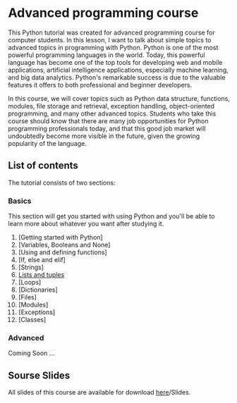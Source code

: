 # Advanced programming course

This Python tutorial was created for advanced programming course for computer students. In this lesson, I want to talk about simple topics to advanced topics in programming with Python. Python is one of the most powerful programming languages in the world. Today, this powerful language has become one of the top tools for developing web and mobile applications, artificial intelligence applications, especially machine learning, and big data analytics. Python's remarkable success is due to the valuable features it offers to both professional and beginner developers.

In this course, we will cover topics such as Python data structure, functions, modules, file storage and retrieval, exception handling, object-oriented programming, and many other advanced topics. Students who take this course should know that there are many job opportunities for Python programming professionals today, and that this good job market will undoubtedly become more visible in the future, given the growing popularity of the language.

## List of contents

The tutorial consists of two sections:

### Basics

This section will get you started with using Python and you'll be able
to learn more about whatever you want after studying it.

1. [Getting started with Python]
2. [Variables, Booleans and None]
3. [Using and defining functions]
4. [If, else and elif]
5. [Strings]
6. [Lists and tuples](/exercises/Python_List_Exercise.md)
7. [Loops]
8. [Dictionaries]
9. [Files]
10. [Modules]
11. [Exceptions]
12. [Classes]

### Advanced

Coming Soon ...

## Sourse Slides

All slides of this course are available for download [here]()/Slides.
